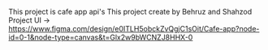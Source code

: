 This project is cafe app api's
This project create by Behruz and Shahzod
Project UI -> https://www.figma.com/design/e0ITLH5obckZvQgjC1sOit/Cafe-app?node-id=0-1&node-type=canvas&t=Glx2w9bWCNZJ8HHX-0
